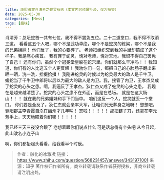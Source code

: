 ```yaml
---
title: 康熙魂穿肖清芳之蛇灵有感（本文内容纯属扯淡，仅为搞笑）
date: 2025-05-30
categories: [Mess]
tags: [趣味]
---
```


肖清芳：总坛蛇首一共有七位，我不得不罢免五位。二十二道堂口，我不得不取消三道。
看看这五个人吧，哪个不是武功卓绝，哪个不是蛇灵的栋梁，哪个不是我的兄弟姐妹！
他们反了，我的心要碎了。
老师把组织交到我的手里却搞成了这个样子。我是痛心疾首。
我有罪于蛇灵，愧对老师，愧对天地。我恨不得自己罢免了自己！
还有你们，虽然个个冠冕堂皇躲在蛇穴里。你们就那么干净吗！！
我知道，你们有的人比这五个人更反叛！
我劝你们一句，都把自己的心肺肠子翻出来晒一晒，洗一洗，拾掇拾掇！
我刚进蛇灵的时候以为蛇灵最大的敌人是千牛卫。蝮蛇当了千牛卫中郎将以后以为最大的敌人是内卫。我，接管了内卫，王孝杰又成了蛇灵的心头之患。啊，我逼反了王孝杰。狄仁杰又成了蛇灵的心头之患。
我现在是越来越清楚了。蛇灵的心头之患不在外面，而是在总坛。
就是在这大杨山！！！
就在我的兄弟姐妹和手下们当中。
咱们这反一个人，蛇灵就丢一个堂口。
你们要是全反了，狄仁杰就会亲率大军，让咱们死无葬身之地呀！
想想吧，翌阳郡主李青霞自杀在幽州才几年呐！
忘啦！！！！！
那把链子刀，还拿在李元芳手上，天天地瞄着你们哪！！！！！

我已经三天三夜没合眼了
老想着跟你们说点什么
可是话总得有个头吧
从今日起，此山改名小连子山

啊，你们都抬起头看看，给我看半个时辰。

> 作者：融化的冰激凌
> 链接：https://www.zhihu.com/question/568231457/answer/3431971001
> 来源：知乎
> 著作权归作者所有。商业转载请联系作者获得授权，非商业转载请注明出处。

